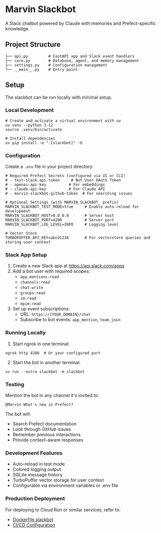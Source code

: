 # Marvin Slackbot

A Slack chatbot powered by Claude with memories and Prefect-specific knowledge.

## Project Structure

```
├── api.py         # FastAPI app and Slack event handlers
├── core.py        # Database, agent, and memory management
├── settings.py    # Configuration management
└── __main__.py    # Entry point
```

## Setup

The slackbot can be run locally with minimal setup.

### Local Development

```console
# Create and activate a virtual environment with uv
uv venv --python 3.12
source .venv/bin/activate

# Install dependencies
uv pip install -e ".[slackbot]" -U
```

### Configuration

Create a `.env` file in your project directory:

```env
# Required Prefect Secrets (configured via UI or CLI)
# - test-slack-api-token     # Bot User OAuth Token
# - openai-api-key          # For embeddings
# - claude-api-key          # For Claude API
# - marvin-slackbot-github-token  # For searching issues

# Optional Settings (with MARVIN_SLACKBOT_ prefix)
MARVIN_SLACKBOT_TEST_MODE=true     # Enable auto-reload for development
MARVIN_SLACKBOT_HOST=0.0.0.0       # Server host
MARVIN_SLACKBOT_PORT=4200          # Server port
MARVIN_SLACKBOT_LOG_LEVEL=INFO     # Logging level

# Vector Store
TURBOPUFFER_API_KEY=abcd1234       # For vectorstore queries and storing user context
```

### Slack App Setup

1. Create a new Slack app at https://api.slack.com/apps
2. Add a bot user with required scopes:
   - `app_mentions:read`
   - `channels:read`
   - `chat:write`
   - `groups:read`
   - `im:read`
   - `mpim:read`
3. Set up event subscriptions:
   - URL: `https://{YOUR_DOMAIN}/chat`
   - Subscribe to bot events: `app_mention`, `team_join`

### Running Locally

1. Start ngrok in one terminal:
```console
ngrok http 4200  # Or your configured port
```

2. Start the bot in another terminal:
```console
uv run --extra slackbot -m slackbot
```

### Testing

Mention the bot in any channel it's invited to:
```
@Marvin What's new in Prefect?
```

The bot will:
- Search Prefect documentation
- Look through GitHub issues
- Remember previous interactions
- Provide context-aware responses

### Development Features

- Auto-reload in test mode
- Colored logging output
- SQLite message history
- TurboPuffer vector storage for user context
- Configurable via environment variables or .env file

### Production Deployment

For deploying to Cloud Run or similar services, refer to:
- [Dockerfile.slackbot](/examples/slackbot/Dockerfile.slackbot)
- [CI/CD Configuration](/.github/workflows/image-build-and-push-community.yaml)